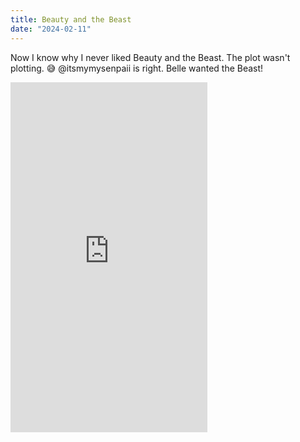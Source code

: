 ```yaml
---
title: Beauty and the Beast
date: "2024-02-11"
---
```


Now I know why I never liked Beauty and the Beast. The plot wasn't plotting. 😅
@itsmymysenpaii is right. Belle wanted the Beast!

<iframe width="315" height="560"
src="https://https://www.youtube.com/shorts/beR_Oj4I7Lk/embed/<Shorts_video_code>"
title="Beauty and the Beast"
frameborder="0"
allow="accelerometer; autoplay; clipboard-write; encrypted-media; gyroscope; picture-in-picture; web-share"
allowfullscreen></iframe>

